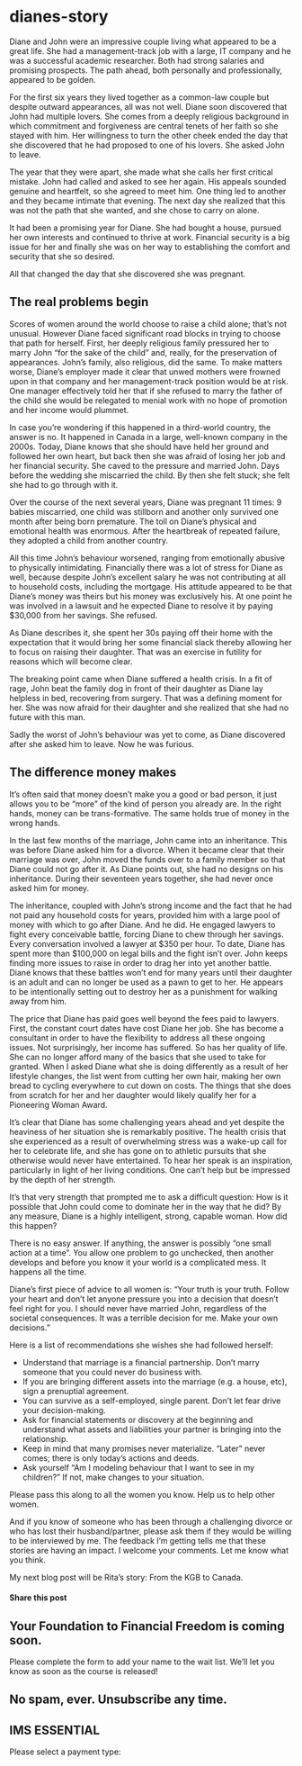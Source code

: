 # dianes-story
Diane and John were an impressive couple living what appeared to be a great life. She had a management-track job with a large, IT company and he was a successful academic researcher. Both had strong salaries and promising prospects. The path ahead, both personally and professionally, appeared to be golden.

For the first six years they lived together as a common-law couple but despite outward appearances, all was not well. Diane soon discovered that John had multiple lovers. She comes from a deeply religious background in which commitment and forgiveness are central tenets of her faith so she stayed with him. Her willingness to turn the other cheek ended the day that she discovered that he had proposed to one of his lovers. She asked John to leave.

The year that they were apart, she made what she calls her first critical mistake. John had called and asked to see her again. His appeals sounded genuine and heartfelt, so she agreed to meet him. One thing led to another and they became intimate that evening. The next day she realized that this was not the path that she wanted, and she chose to carry on alone.

It had been a promising year for Diane. She had bought a house, pursued her own interests and continued to thrive at work. Financial security is a big issue for her and finally she was on her way to establishing the comfort and security that she so desired.

All that changed the day that she discovered she was pregnant.

## The real problems begin

Scores of women around the world choose to raise a child alone; that’s not unusual. However Diane faced significant road blocks in trying to choose that path for herself. First, her deeply religious family pressured her to marry John “for the sake of the child” and, really, for the preservation of appearances. John’s family, also religious, did the same. To make matters worse, Diane’s employer made it clear that unwed mothers were frowned upon in that company and her management-track position would be at risk. One manager effectively told her that if she refused to marry the father of the child she would be relegated to menial work with no hope of promotion and her income would plummet.

In case you’re wondering if this happened in a third-world country, the answer is no. It happened in Canada in a large, well-known company in the 2000s. Today, Diane knows that she should have held her ground and followed her own heart, but back then she was afraid of losing her job and her financial security. She caved to the pressure and married John. Days before the wedding she miscarried the child. By then she felt stuck; she felt she had to go through with it.

Over the course of the next several years, Diane was pregnant 11 times: 9 babies miscarried, one child was stillborn and another only survived one month after being born premature. The toll on Diane’s physical and emotional health was enormous. After the heartbreak of repeated failure, they adopted a child from another country.

All this time John’s behaviour worsened, ranging from emotionally abusive to physically intimidating. Financially there was a lot of stress for Diane as well, because despite John’s excellent salary he was not contributing at all to household costs, including the mortgage. His attitude appeared to be that Diane’s money was theirs but his money was exclusively his. At one point he was involved in a lawsuit and he expected Diane to resolve it by paying $30,000 from her savings. She refused.

As Diane describes it, she spent her 30s paying off their home with the expectation that it would bring her some financial slack thereby allowing her to focus on raising their daughter. That was an exercise in futility for reasons which will become clear.

The breaking point came when Diane suffered a health crisis. In a fit of rage, John beat the family dog in front of their daughter as Diane lay helpless in bed, recovering from surgery. That was a defining moment for her. She was now afraid for their daughter and she realized that she had no future with this man.

Sadly the worst of John’s behaviour was yet to come, as Diane discovered after she asked him to leave. Now he was furious.

## The difference money makes

It’s often said that money doesn’t make you a good or bad person, it just allows you to be “more” of the kind of person you already are. In the right hands, money can be trans-formative. The same holds true of money in the wrong hands.

In the last few months of the marriage, John came into an inheritance. This was before Diane asked him for a divorce. When it became clear that their marriage was over, John moved the funds over to a family member so that Diane could not go after it. As Diane points out, she had no designs on his inheritance. During their seventeen years together, she had never once asked him for money.

The inheritance, coupled with John’s strong income and the fact that he had not paid any household costs for years, provided him with a large pool of money with which to go after Diane. And he did. He engaged lawyers to fight every conceivable battle, forcing Diane to chew through her savings. Every conversation involved a lawyer at $350 per hour. To date, Diane has spent more than $100,000 on legal bills and the fight isn’t over. John keeps finding more issues to raise in order to drag her into yet another battle. Diane knows that these battles won’t end for many years until their daughter is an adult and can no longer be used as a pawn to get to her. He appears to be intentionally setting out to destroy her as a punishment for walking away from him.

The price that Diane has paid goes well beyond the fees paid to lawyers. First, the constant court dates have cost Diane her job. She has become a consultant in order to have the flexibility to address all these ongoing issues. Not surprisingly, her income has suffered. So has her quality of life. She can no longer afford many of the basics that she used to take for granted. When I asked Diane what she is doing differently as a result of her lifestyle changes, the list went from cutting her own hair, making her own bread to cycling everywhere to cut down on costs. The things that she does from scratch for her and her daughter would likely qualify her for a Pioneering Woman Award.

It’s clear that Diane has some challenging years ahead and yet despite the heaviness of her situation she is remarkably positive. The health crisis that she experienced as a result of overwhelming stress was a wake-up call for her to celebrate life, and she has gone on to athletic pursuits that she otherwise would never have entertained. To hear her speak is an inspiration, particularly in light of her living conditions. One can’t help but be impressed by the depth of her strength.

It’s that very strength that prompted me to ask a difficult question: How is it possible that John could come to dominate her in the way that he did? By any measure, Diane is a highly intelligent, strong, capable woman. How did this happen?

There is no easy answer. If anything, the answer is possibly “one small action at a time”. You allow one problem to go unchecked, then another develops and before you know it your world is a complicated mess. It happens all the time.

Diane’s first piece of advice to all women is: “Your truth is your truth. Follow your heart and don’t let anyone pressure you into a decision that doesn’t feel right for you. I should never have married John, regardless of the societal consequences. It was a terrible decision for me. Make your own decisions.”

Here is a list of recommendations she wishes she had followed herself:

- Understand that marriage is a financial partnership. Don’t marry someone that you could never do business with.
- If you are bringing different assets into the marriage (e.g. a house, etc), sign a prenuptial agreement.
- You can survive as a self-employed, single parent. Don’t let fear drive your decision-making.
- Ask for financial statements or discovery at the beginning and understand what assets and liabilities your partner is bringing into the relationship.
- Keep in mind that many promises never materialize. “Later” never comes; there is only today’s actions and deeds.
- Ask yourself “Am I modeling behaviour that I want to see in my children?” If not, make changes to your situation.

Please pass this along to all the women you know. Help us to help other women.

And if you know of someone who has been through a challenging divorce or who has lost their husband/partner, please ask them if they would be willing to be interviewed by me. The feedback I’m getting tells me that these stories are having an impact. I welcome your comments. Let me know what you think.

My next blog post will be Rita’s story: From the KGB to Canada.

#### Share this post

## Your Foundation to Financial Freedom is coming soon.

Please complete the form to add your name to the wait list. We’ll let you know as soon as the course is released!

## No spam, ever. Unsubscribe any time.

## IMS ESSENTIAL

Please select a payment type: